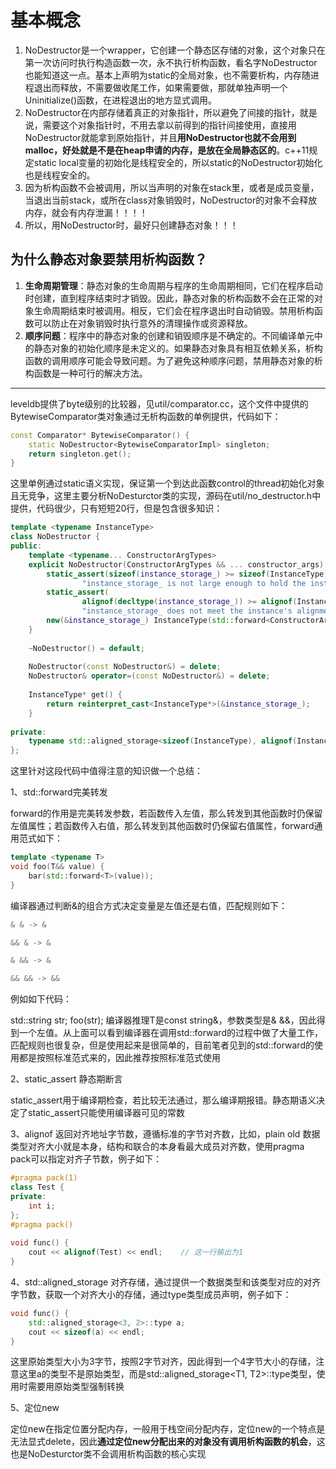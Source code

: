 # 基本概念
1. NoDestructor是一个wrapper，它创建一个静态区存储的对象，这个对象只在第一次访问时执行构造函数一次，永不执行析构函数，看名字NoDestructor也能知道这一点。基本上声明为static的全局对象，也不需要析构，内存随进程退出而释放，不需要做收尾工作，如果需要做，那就单独声明一个Uninitialize()函数，在进程退出的地方显式调用。
2. NoDestructor在内部存储着真正的对象指针，所以避免了间接的指针，就是说，需要这个对象指针时，不用去拿以前得到的指针间接使用，直接用NoDestructor就能拿到原始指针，并且**用NoDestructor也就不会用到malloc，好处就是不是在heap申请的内存，是放在全局静态区的**。c++11规定static local变量的初始化是线程安全的，所以static的NoDestructor初始化也是线程安全的。
3. 因为析构函数不会被调用，所以当声明的对象在stack里，或者是成员变量，当退出当前stack，或所在class对象销毁时，NoDestructor的对象不会释放内存，就会有内存泄漏！！！！
4. 所以，用NoDestructor时，最好只创建静态对象！！！

## 为什么静态对象要禁用析构函数？

1. **生命周期管理**：静态对象的生命周期与程序的生命周期相同，它们在程序启动时创建，直到程序结束时才销毁。因此，静态对象的析构函数不会在正常的对象生命周期结束时被调用。相反，它们会在程序退出时自动销毁。禁用析构函数可以防止在对象销毁时执行意外的清理操作或资源释放。
2. **顺序问题**：程序中的静态对象的创建和销毁顺序是不确定的。不同编译单元中的静态对象的初始化顺序是未定义的。如果静态对象具有相互依赖关系，析构函数的调用顺序可能会导致问题。为了避免这种顺序问题，禁用静态对象的析构函数是一种可行的解决方法。

---
leveldb提供了byte级别的比较器，见util/comparator.cc，这个文件中提供的BytewiseComparator类对象通过无析构函数的单例提供，代码如下：
```C++
const Comparator* BytewiseComparator() {
    static NoDestructor<BytewiseComparatorImpl> singleton;
    return singleton.get();
}
```
这里单例通过static语义实现，保证第一个到达此函数control的thread初始化对象且无竞争，这里主要分析NoDesturctor类的实现，源码在util/no_destructor.h中提供，代码很少，只有短短20行，但是包含很多知识：
```C++
template <typename InstanceType>
class NoDestructor {
public:
    template <typename... ConstructorArgTypes>
    explicit NoDestructor(ConstructorArgTypes && ... constructor_args) {
        static_assert(sizeof(instance_storage_) >= sizeof(InstanceType),
                "instance_storage_ is not large enough to hold the instance");
        static_assert(
                alignof(decltype(instance_storage_)) >= alignof(InstanceType),
                "instance_storage_ does not meet the instance's alignment requirement");
        new(&instance_storage_) InstanceType(std::forward<ConstructorArgTypes>(constructor_args)...);
    }
 
    ~NoDestructor() = default;
 
    NoDestructor(const NoDestructor&) = delete;
    NoDestructor& operator=(const NoDestructor&) = delete;
 
    InstanceType* get() {
        return reinterpret_cast<InstanceType*>(&instance_storage_);
    }
 
private:
    typename std::aligned_storage<sizeof(InstanceType), alignof(InstanceType)>::type instance_storage_;
};
```
这里针对这段代码中值得注意的知识做一个总结：

1、std::forward完美转发

forward的作用是完美转发参数，若函数传入左值，那么转发到其他函数时仍保留左值属性；若函数传入右值，那么转发到其他函数时仍保留右值属性，forward通用范式如下：
```C++
template <typename T>
void foo(T&& value) {
    bar(std::forward<T>(value));
}
```
编译器通过判断&的组合方式决定变量是左值还是右值，匹配规则如下：
```C++
& & -> &

&& & -> &

& && -> &

&& && -> &&
```
例如如下代码：

std::string str;
foo(str);
编译器推理T是const string&，参数类型是& &&，因此得到一个左值。从上面可以看到编译器在调用std::forward的过程中做了大量工作，匹配规则也很复杂，但是使用起来是很简单的，目前笔者见到的std::forward的使用都是按照标准范式来的，因此推荐按照标准范式使用

2、static_assert 静态期断言

static_assert用于编译期检查，若比较无法通过，那么编译期报错。静态期语义决定了static_assert只能使用编译器可见的常数

3、alignof 返回对齐地址字节数，遵循标准的字节对齐数，比如，plain old 数据类型对齐大小就是本身，结构和联合的本身看最大成员对齐数，使用pragma pack可以指定对齐子节数，例子如下：
```C++
#pragma pack(1)
class Test {
private:
    int i;
};
#pragma pack()
 
void func() {
    cout << alignof(Test) << endl;    // 这一行输出为1
}
```
4、std::aligned_storage 对齐存储，通过提供一个数据类型和该类型对应的对齐字节数，获取一个对齐大小的存储，通过type类型成员声明，例子如下：
```C++
void func() {
    std::aligned_storage<3, 2>::type a;
    cout << sizeof(a) << endl;
}
```
这里原始类型大小为3字节，按照2字节对齐，因此得到一个4字节大小的存储，注意这里a的类型不是原始类型，而是std::aligned_storage<T1, T2>::type类型，使用时需要用原始类型强制转换

5、定位new

定位new在指定位置分配内存，一般用于栈空间分配内存，定位new的一个特点是无法显式delete，因此**通过定位new分配出来的对象没有调用析构函数的机会**，这也是NoDesturctor类不会调用析构函数的核心实现